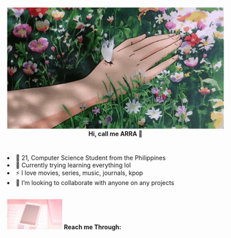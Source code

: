 <body>
	<br>
	<div align="center">
		<img src="tenor.gif" width="auto">
	</div>
	<div>
	<div>	
    <div align ="center">
      <b>Hi, call me ARRA  👋 </b>
      <h1> </h1>
    </div>
    <div align ="left">
      <li>💬 21, Computer Science Student from the Philippines
      <li>🌱 Currently trying learning everything lol
      <li>⚡ I love movies, series, music, journals, kpop
      <li>👯 I’m looking to collaborate with anyone on any projects
      </li>
    </div>
    <h2> </h2>
		<img src="cute.gif" height="70"> <b> Reach me Through: </b>
	
	
	
  
  
 </body> 
  
<!--
**arraalmira/arraalmira** is a ✨ _special_ ✨ repository because its `README.md` (this file) appears on your GitHub profile.

Here are some ideas to get you started:

- 🔭 I’m currently working on ...
 🌱 I’m currently learning...
- 👯 I’m looking to collaborate on ...
- 🤔 I’m looking for help with ...
- 💬 Ask me about ...
- 📫 How to reach me: ...
- 😄 Pronouns: ...
- ⚡ Fun fact: ...
-->
